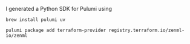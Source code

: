 I generated a Python SDK for Pulumi using 

```
brew install pulumi uv

pulumi package add terraform-provider registry.terraform.io/zenml-io/zenml 
```